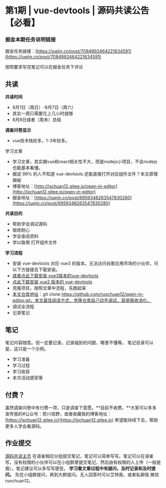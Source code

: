 # 第1期 | vue-devtools | 源码共读公告【必看】

### 掘金本期任务说明链接

掘金任务链接：[https://juejin.cn/post/7084992464221634591](https://juejin.cn/post/7084992464221634591)

按照要求写完笔记可以在掘金任务下评论

## 共读

**共读时间**

- 8月1日（周日）-8月7日（周六）
- 其实一周只需要花上几小时就够
- 8月8日或者（周末）总结

**调查问卷显示**

- vue技术栈较多，1-3年较多。

学习文章

- 学习文章，其实跟vue和react相关性不大，而是nodejs小项目，不会nodejs也能基本看懂。
- 据说 99% 的人不知道 vue-devtools 还能直接打开对应组件文件？本文原理揭秘
- 博客地址：[http://lxchuan12.gitee.io/open-in-editor](http://lxchuan12.gitee.io/open-in-editor)
- 掘金地址：[https://juejin.cn/post/6959348263547830280](https://juejin.cn/post/6959348263547830280)

**共读目的**

- 帮助学会调试源码
- 锻炼耐心
- 学会查阅资料
- 学以致用 打开组件文件

**学习流程**

- 安装 vue-devtools 对应 vue3 的版本。无法访问谷歌应用市场的小伙伴，可以下方链接去下载安装。
- [或者点此下载安装 vue3版本的vue-devtools](https://chrome.zzzmh.cn/info?token=ljjemllljcmogpfapbkkighbhhppjdbg)
- [点此下载安装 vue2 版本的 vue-devtools](https://chrome.zzzmh.cn/info?token=nhdogjmejiglipccpnnnanhbledajbpd)
- 克隆项目，按照文章中流程，先跑起来
- [本文仓库地址](https://link.juejin.cn/?target=https%3A%2F%2Fgithub.com%2Flxchuan12%2Fopen-in-editor.git)：git clone https://github.com/ruochuan12/open-in-editor.git，本文最佳阅读方式，克隆仓库自己动手调试，容易吸收消化。
- 调试全流程
- 记录笔记

## 笔记

笔记内容随意。但一定要记录。记录碰到的问题、哪里不懂等。
笔记目录可以是，这只是一个示例。

- 学习准备
- 学习过程
- 学习收获
- 本次活动感受等


## 付费？

虽然调查问卷中有付费一项，只是调查下意愿。**目前不收费。**大家可以多多宣传我的#公众号：若川视野，或者收藏我的博客地址：[https://lxchuan12.gitee.io](https://lxchuan12.gitee.io) 希望能持续下去，帮助更多人学会看源码。

## 作业提交

[源码共读主页](https://yuque.com/ruochuan12)
在语雀相应分组提交笔记，笔记可以简单写写。笔记可以在语雀写，没有权限的小伙伴可以在小组群里提交笔记，然后由有权限的人上传（一般是我）。笔记建议可以多写写感受。
**学习看文章过程中有疑问，及时记录和及时提问。**
先在小组群提问，再到大群提问。无人回答时可以艾特我，或者私聊我 微信 ruochuan12。
